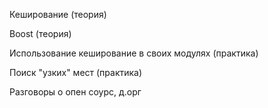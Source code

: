 Кеширование (теория)

Boost (теория)

Использование кеширование в своих модулях (практика)

Поиск "узких" мест (практика)

Разговоры о опен соурс, д.орг

